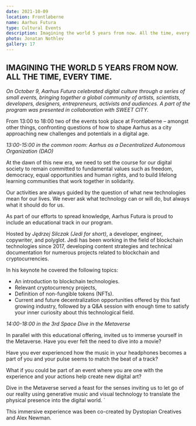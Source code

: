 ```yaml
---
date: 2021-10-09
location: Frontløberne
name: Aarhus Futura
type: Cultural Events
description: Imagining the world 5 years from now. All the time, every time.
photo: Jonatan Nothlev
gallery: 17
---
```


## IMAGINING THE WORLD 5 YEARS FROM NOW. ALL THE TIME, EVERY TIME.

_On October 9, Aarhus Futura celebrated digital culture through a series of small events, bringing together a global community of artists, scientists, developers, designers, entrepreneurs, activists and audiences. A part of the program was presented in collaboration with SWEET CITY._

From 13:00 to 18:00 two of the events took place at Frontløberne – amongst other things, confronting questions of how to shape Aarhus as a city approaching new challenges and potentials in a digital age.

_13:00-15:00 in the common room:_
_Aarhus as a Decentralized Autonomous Organization (DAO)_

At the dawn of this new era, we need to set the course for our digital society to remain committed to fundamental values such as freedom, democracy, equal opportunities and human rights, and to build lifelong learning communities that work together in solidarity.

Our activities are always guided by the question of what new technologies mean for our lives. We never ask what technology can or will do, but always what it should do for us.

As part of our efforts to spread knowledge, Aarhus Futura is proud to include an educational track in our program.

Hosted by _Jędrzej Silczak (Jedi for short)_, a developer, engineer, copywriter, and polyglot. Jedi has been working in the field of blockchain technologies since 2017, developing content strategies and technical documentation for numerous projects related to blockchain and cryptocurrencies.

In his keynote he covered the following topics:

- An introduction to blockchain technologies.
- Relevant cryptocurrency projects,
- Definition of non-fungible tokens (NFTs).
- Current and future decentralization opportunities offered by this fast growing industry, followed by a Q&A session with enough time to satisfy your inner curiosity about this technological field.

_14:00-18:00 in the 3rd Space_
_Dive in the Metaverse_

In parallel with this educational offering, invited us to immerse yourself in the Metaverse.
Have you ever felt the need to dive into a movie?

Have you ever experienced how the music in your headphones becomes a part of you and your pulse seems to match the beat of a track?

What if you could be part of an event where you are one with the experience and your actions help create new digital art?

Dive in the Metaverse served a feast for the senses inviting us to let go of our reality using generative music and visual technology to translate the physical presence into the digital world.
´

This immersive experience was been co-created by Dystopian Creatives and Alex Newman.
